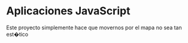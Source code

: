 Aplicaciones JavaScript
=============

Este proyecto simplemente hace que movernos por el mapa no sea tan est�tico
